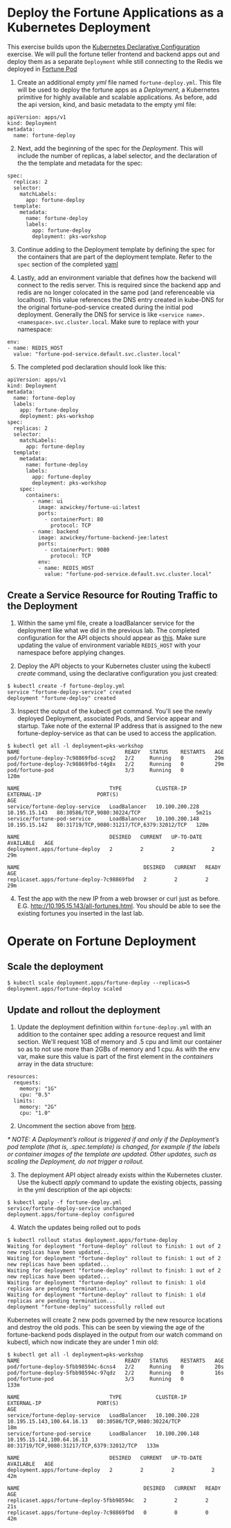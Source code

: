 # Deploy the Fortune Applications as a Kubernetes Deployment
This exercise builds upon the [Kubernetes Declarative Configuration](k8s-pod-declarative.en.md) exercise. We will pull the fortune teller frontend and backend apps out and deploy them as a separate `Deployment` while still connecting to the Redis we deployed in [Fortune Pod](yamls/fortune-pod.yml)

1. Create an additional empty *yml* file named `fortune-deploy.yml`.  This file will be used to deploy the fortune apps as a _Deployment_, a Kubernetes primitive for highly available and scalable applications. As before, add the api version, kind, and basic metadata to the empty yml file:
```
apiVersion: apps/v1
kind: Deployment
metadata:
  name: fortune-deploy
```

2. Next, add the beginning of the spec for the _Deployment_.  This will include the number of replicas, a label selector, and the declaration of the the template and metadata for the spec:
```
spec:
  replicas: 2
  selector:
    matchLabels:
      app: fortune-deploy
  template:
    metadata:
      name: fortune-deploy
      labels:
        app: fortune-deploy
        deployment: pks-workshop
```
3. Continue adding to the Deployment template by defining the spec for the containers that are part of the deployment template.  Refer to the `spec` section of the completed [yaml](yamls/fortune-deploy.yml)

4. Lastly, add an environment variable that defines how the backend will connect to the redis server.  This is required since the backend app and redis are no longer colocated in the same pod (and referenceable via localhost).  This value references the DNS entry created in kube-DNS for the original fortune-pod-service created during the initial pod deployment. Generally the DNS for service is like `<service name>.<namespace>.svc.cluster.local`. Make sure to replace with your namespace:
```
env:
- name: REDIS_HOST
  value: "fortune-pod-service.default.svc.cluster.local"
```

5. The completed pod declaration should look like this:
```
apiVersion: apps/v1
kind: Deployment
metadata:
  name: fortune-deploy
  labels:
    app: fortune-deploy
    deployment: pks-workshop
spec:
  replicas: 2
  selector:
    matchLabels:
      app: fortune-deploy
  template:
    metadata:
      name: fortune-deploy
      labels:
        app: fortune-deploy
        deployment: pks-workshop
    spec:
      containers:
        - name: ui
          image: azwickey/fortune-ui:latest
          ports:
            - containerPort: 80
              protocol: TCP
        - name: backend
          image: azwickey/fortune-backend-jee:latest
          ports:
            - containerPort: 9080
              protocol: TCP
          env:
          - name: REDIS_HOST
            value: "fortune-pod-service.default.svc.cluster.local"
```

## Create a Service Resource for Routing Traffic to the Deployment 
1. Within the same yml file, create a loadBalancer service for the deployment like what we did in the previous lab. The completed configuration for the API objects should appear as [this](yamls/fortune-deploy.yml). Make sure updating the value of environment variable `REDIS_HOST` with your namespace before applying changes.

2. Deploy the API objects to your Kubernetes cluster using the kubectl _create_ command, using the declarative configuration you just created:
```
$ kubectl create -f fortune-deploy.yml
service "fortune-deploy-service" created
deployment "fortune-deploy" created
```

3. Inspect the output of the kubectl get command.  You'll see the newly deployed Deployment, associated Pods, and Service appear and startup.  Take note of the external IP address that is assigned to the new fortune-deploy-service as that can be used to access the application.
```
$ kubectl get all -l deployment=pks-workshop
NAME                                  READY   STATUS    RESTARTS   AGE
pod/fortune-deploy-7c98869fbd-scvq2   2/2     Running   0          29m
pod/fortune-deploy-7c98869fbd-t4g8x   2/2     Running   0          29m
pod/fortune-pod                       3/3     Running   0          120m

NAME                             TYPE           CLUSTER-IP       EXTERNAL-IP                  PORT(S)                                      AGE
service/fortune-deploy-service   LoadBalancer   10.100.200.228   10.195.15.143   80:30586/TCP,9080:30224/TCP                  5m21s
service/fortune-pod-service      LoadBalancer   10.100.200.148   10.195.15.142   80:31719/TCP,9080:31217/TCP,6379:32012/TCP   120m

NAME                             DESIRED   CURRENT   UP-TO-DATE   AVAILABLE   AGE
deployment.apps/fortune-deploy   2         2         2            2           29m

NAME                                        DESIRED   CURRENT   READY   AGE
replicaset.apps/fortune-deploy-7c98869fbd   2         2         2       29m
```

4. Test the app with the new IP from a web browser or curl just as before. E.G. http://10.195.15.143/all-fortunes.html. You should be able to see the existing fortunes you inserted in the last lab.

# Operate on Fortune Deployment
## Scale the deployment 
```
$ kubectl scale deployment.apps/fortune-deploy --replicas=5
deployment.apps/fortune-deploy scaled
```
## Update and rollout the deployment
1. Update the deployment definition within `fortune-deploy.yml` with an addition to the container spec adding a resource request and limit section.  We'll request 1GB of memory and .5 cpu and limit our container so as to not use more than 2GBs of memory and 1 cpu.  As with the env var, make sure this value is part of the first element in the *containers* array in the data structure:
```
resources:
  requests:
    memory: "1G"
    cpu: "0.5"
  limits:
    memory: "2G"
    cpu: "1.0"
```

2. Uncomment the section above from [here](yamls/fortune-deploy.yml). 
 
_* NOTE: A Deployment’s rollout is triggered if and only if the Deployment’s pod template (that is, .spec.template) is changed, for example if the labels or container images of the template are updated. Other updates, such as scaling the Deployment, do not trigger a rollout._

3. The deployment API object already exists within the Kubernetes cluster.  Use the kubectl _apply_ command to update the existing objects, passing in the yml description of the api objects:
```
$ kubectl apply -f fortune-deploy.yml
service/fortune-deploy-service unchanged
deployment.apps/fortune-deploy configured
```

4. Watch the updates being rolled out to pods
```
$ kubectl rollout status deployment.apps/fortune-deploy
Waiting for deployment "fortune-deploy" rollout to finish: 1 out of 2 new replicas have been updated...
Waiting for deployment "fortune-deploy" rollout to finish: 1 out of 2 new replicas have been updated...
Waiting for deployment "fortune-deploy" rollout to finish: 1 out of 2 new replicas have been updated...
Waiting for deployment "fortune-deploy" rollout to finish: 1 old replicas are pending termination...
Waiting for deployment "fortune-deploy" rollout to finish: 1 old replicas are pending termination...
deployment "fortune-deploy" successfully rolled out
```
  Kubernetes will create 2 new pods governed by the new resource locations and destroy the old pods.  This can be seen by viewing the age of the fortune-backend pods displayed in the output from our watch command on kubectl, which now indicate they are under 1 min old:
```
$ kubectl get all -l deployment=pks-workshop
NAME                                  READY   STATUS    RESTARTS   AGE
pod/fortune-deploy-5fbb98594c-6cns4   2/2     Running   0          20s
pod/fortune-deploy-5fbb98594c-97qdz   2/2     Running   0          16s
pod/fortune-pod                       3/3     Running   0          133m

NAME                             TYPE           CLUSTER-IP       EXTERNAL-IP                  PORT(S)                                      AGE
service/fortune-deploy-service   LoadBalancer   10.100.200.228   10.195.15.143,100.64.16.13   80:30586/TCP,9080:30224/TCP                  18m
service/fortune-pod-service      LoadBalancer   10.100.200.148   10.195.15.142,100.64.16.13   80:31719/TCP,9080:31217/TCP,6379:32012/TCP   133m

NAME                             DESIRED   CURRENT   UP-TO-DATE   AVAILABLE   AGE
deployment.apps/fortune-deploy   2         2         2            2           42m

NAME                                        DESIRED   CURRENT   READY   AGE
replicaset.apps/fortune-deploy-5fbb98594c   2         2         2       21s
replicaset.apps/fortune-deploy-7c98869fbd   0         0         0       42m
```
